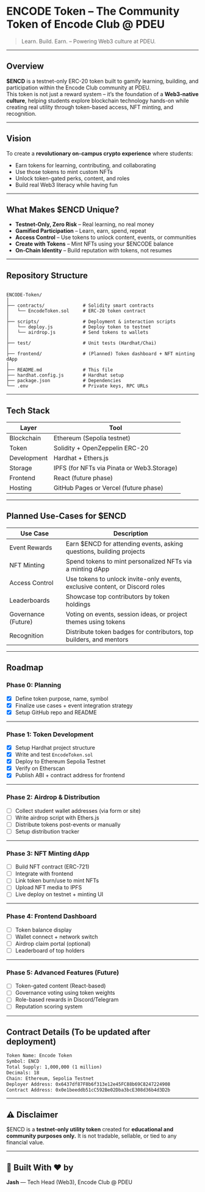 # ENCODE Token – The Community Token of Encode Club @ PDEU

> Learn. Build. Earn. – Powering Web3 culture at PDEU.

---

## Overview

**$ENCD** is a testnet-only ERC-20 token built to gamify learning, building, and participation within the Encode Club community at PDEU.  
This token is not just a reward system – it’s the foundation of a **Web3-native culture**, helping students explore blockchain technology hands-on while creating real utility through token-based access, NFT minting, and recognition.

---

## Vision

To create a **revolutionary on-campus crypto experience** where students:
- Earn tokens for learning, contributing, and collaborating
- Use those tokens to mint custom NFTs
- Unlock token-gated perks, content, and roles
- Build real Web3 literacy while having fun

---

## What Makes $ENCD Unique?

- **Testnet-Only, Zero Risk** – Real learning, no real money
- **Gamified Participation** – Learn, earn, spend, repeat
- **Access Control** – Use tokens to unlock content, events, or communities
- **Create with Tokens** – Mint NFTs using your $ENCODE balance
- **On-Chain Identity** – Build reputation with tokens, not resumes

---

## Repository Structure

```

ENCODE-Token/
│
├── contracts/              # Solidity smart contracts
│   └── EncodeToken.sol     # ERC-20 token contract
│
├── scripts/                # Deployment & interaction scripts
│   └── deploy.js           # Deploy token to testnet
│   └── airdrop.js          # Send tokens to wallets
│
├── test/                   # Unit tests (Hardhat/Chai)
│
├── frontend/               # (Planned) Token dashboard + NFT minting dApp
│
├── README.md               # This file
├── hardhat.config.js       # Hardhat setup
├── package.json            # Dependencies
└── .env                    # Private keys, RPC URLs

````

---

## Tech Stack

| Layer | Tool |
|-------|------|
| Blockchain | Ethereum (Sepolia testnet) |
| Token | Solidity + OpenZeppelin ERC-20 |
| Development | Hardhat + Ethers.js |
| Storage | IPFS (for NFTs via Pinata or Web3.Storage) |
| Frontend | React (future phase) |
| Hosting | GitHub Pages or Vercel (future phase) |

---

## Planned Use-Cases for $ENCD

| Use Case | Description |
|----------|-------------|
| Event Rewards | Earn $ENCD for attending events, asking questions, building projects |
| NFT Minting | Spend tokens to mint personalized NFTs via a minting dApp |
| Access Control | Use tokens to unlock invite-only events, exclusive content, or Discord roles |
| Leaderboards | Showcase top contributors by token holdings |
| Governance (Future) | Voting on events, session ideas, or project themes using tokens |
| Recognition | Distribute token badges for contributors, top builders, and mentors |

---

## Roadmap

### Phase 0: Planning
- [x] Define token purpose, name, symbol
- [x] Finalize use cases + event integration strategy
- [x] Setup GitHub repo and README

---

### Phase 1: Token Development 
- [x] Setup Hardhat project structure
- [x] Write and test `EncodeToken.sol`
- [x] Deploy to Ethereum Sepolia Testnet
- [x] Verify on Etherscan
- [x] Publish ABI + contract address for frontend

---

### Phase 2: Airdrop & Distribution
- [ ] Collect student wallet addresses (via form or site)
- [ ] Write airdrop script with Ethers.js
- [ ] Distribute tokens post-events or manually
- [ ] Setup distribution tracker

---

### Phase 3: NFT Minting dApp
- [ ] Build NFT contract (ERC-721)
- [ ] Integrate with frontend
- [ ] Link token burn/use to mint NFTs
- [ ] Upload NFT media to IPFS
- [ ] Live deploy on testnet + minting UI

---

### Phase 4: Frontend Dashboard
- [ ] Token balance display
- [ ] Wallet connect + network switch
- [ ] Airdrop claim portal (optional)
- [ ] Leaderboard of top holders

---

### Phase 5: Advanced Features (Future)
- [ ] Token-gated content (React-based)
- [ ] Governance voting using token weights
- [ ] Role-based rewards in Discord/Telegram
- [ ] Reputation scoring system

---

## Contract Details (To be updated after deployment)

```txt
Token Name: Encode Token
Symbol: ENCD
Total Supply: 1,000,000 (1 million)
Decimals: 18
Chain: Ethereum, Sepolia Testnet
Deployer Address: 0x6437df87F8b6f313e12e45FC88b69C8247224908
Contract Address: 0x0e1beeddb51cC592Be02Dba3bcE308d36b4d3D2b
````

---

## ⚠️ Disclaimer

\$ENCD is a **testnet-only utility token** created for **educational and community purposes only.**
It is not tradable, sellable, or tied to any financial value.

---

## 🙌 Built With ❤️ by

**Jash** — Tech Head (Web3), Encode Club @ PDEU
